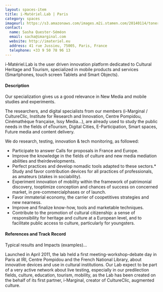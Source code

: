 ```yaml
---
layout: spaces-item
title: i-Matériel.Lab | Paris
category: spaces
imageurl: https://s3.amazonaws.com/images.m2i.stamen.com/20140114/toner_2zFufPIq9To.png
contact:
  name: Sasha Quester-Séméon
  email: sacha@imarginal.com
  website: http://imateriel.eu
  address: 41 rue Jussieu, 75005, Paris, France
  telephone: +33 9 50 78 96 13
---
```


i-Matériel.Lab is the user driven innovation platform dedicated to Cultural Heritage and Tourism, specialized in mobile products and services (Smartphones, touch screen Tablets and Smart Objects).

#### Description

Our specialization gives us a good relevance in New Media and mobile studies and experiments.

The researchers, and digital specialists from our members (i-Marginal / CultureClic, Institute for Research and Innovation, Centre Pompidou, Cinémathèque française, Issy Media…), are already used to study the public needs in the fields of eTourism, Digital Cities, E-Participation, Smart spaces, Future media and content delivery.

We do research, testing, innovation & tech monitoring, as followed:

* Participate to answer Calls for proposals in France and Europe.
* Improve the knowledge in the fields of culture and new media mediation abilities and theirdevelopments.
* Perfect practices and develop nomadic tools adapted to these sectors.* Study and favor contribution devices for all practices of professionals, as amateurs (stakes in sociability).
* Experiment innovation of mobility within the framework of patrimonial discovery, tooptimize conception and chances of success on concerned market, in pre-commercialphases or of launch.
* Favor immaterial economy, the carrier of coopetitives strategies and new nearness.
* Improve and finalize know-how, tools and marketable techniques.
* Contribute to the promotion of cultural citizenship: a sense of responsibility for heritage and culture at a European level, and to facilitate public access to culture, particularly for youngsters.

#### References and Track Record

Typical results and Impacts (examples)…

Launched in April 2011, the lab held a first meeting-workshop-debate day in Paris at IRI, Centre Pompidou and the French National Library, about innovative devices and use in cultural institutions. Our Lab expect to be part of a very active network about live testing, especially in our predilection fields, culture, education, tourism, mobility, as the Lab has been created on the behalf of its first partner, i-Marginal, creator of CultureClic, augmented culture.
